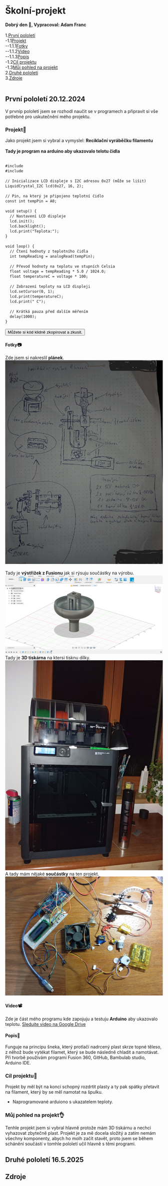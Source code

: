 # Školní-projekt
__Dobrý den 👋, Vypracoval: Adam Franc__ <br>
<br>
1.[První pololetí](#prvn%C3%AD-pololet%C3%AD-20122024)<br>
-1.1[Projekt](#projekt)<br>
--1.1.1[Fotky](#fotky)<br>
--1.1.2[Video](#video)<br>
--1.1.3[Popis](#popis)<br>
-1.2[Cíl projektu](#c%C3%ADl-projektu)<br>
-1.3[Můj pohled na projekt](#m%C5%AFj-pohled-na-projekt)<br>
2.[Druhé pololetí](#druh%C3%A9-pololet%C3%AD-1652025)<br>
3.[Zdroje](#zdroje)<br>
<br>
## První pololetí 20.12.2024
V prvníp pololetí jsem se rozhodl naučit se v programech a připravit si vše potřebné pro uskutečnění mého projektu.
### Projekt📁
Jako projekt jsem si vybral a vymyslel: __Reciklační vyráběčku filamentu__<br>
<br>
__Tady je program na arduino aby ukazovalo telotu čidla__
<pre>
<code id="code-block">
#include <Wire.h>
#include <LiquidCrystal_I2C.h>

// Inicializace LCD displeje s I2C adresou 0x27 (může se lišit)
LiquidCrystal_I2C lcd(0x27, 16, 2);

// Pin, na který je připojeno teplotní čidlo
const int tempPin = A0;

void setup() {
  // Nastavení LCD displeje
  lcd.init();
  lcd.backlight();
  lcd.print("Teplota:");
}

void loop() {
  // Čtení hodnoty z teplotního čidla
  int tempReading = analogRead(tempPin);

  // Převod hodnoty na teplotu ve stupních Celsia
  float voltage = tempReading * 5.0 / 1024.0;
  float temperatureC = voltage * 100;

  // Zobrazení teploty na LCD displeji
  lcd.setCursor(0, 1);
  lcd.print(temperatureC);
  lcd.print(" C");

  // Krátká pauza před dalším měřením
  delay(1000);
}
</code>
<button onclick="copyToClipboard()">Můžete si kód klidně zkopírovat a zkusit.</button>
</pre>
#### Fotky📷
Zde jsem si nakreslil __plánek__.
<br>
![Alt text](1734542854064.jpg)
<br>
<br>
Tady je __výstřižek z Fusionu__ jak si rýsuju součástky na výrobu.
<br>
![Alt text](https://github.com/Adam-Franc/skolni-projekt/blob/6c6357e7de17bfd86bdb99ccf89d66983250def9/V%C3%BDst%C5%99i%C5%BEek%2040.PNG)
Tady je __3D tiskárna__ na ktersi tisknu dílky.
![Alt text](IMG_20241219_212421.jpg)
A tady mám nějaké __součástky__ na ten projekt.
![Alt text](IMG_20241219_213339.jpg)
#### Video📽
Zde je část mého programu kde zapojuju a testuju __Arduino__ aby ukazovalo teplotu.
[Sledujte video na Google Drive](https://drive.google.com/file/d/1dde__meeCsf8Jv0vqH-MyN_2luJrceo_/view?usp=sharing)
#### Popis📝
Funguje na principu šneka, který protlačí nadrcený plast skrze topné těleso, z něhož bude vytékat filamet, který se bude následně chladit a namotávat.
Při tvorbě používám programi Fusion 360, GitHub, Bambulab studio, Arduino IDE.
### Cíl projektu🎯
Projekt by měl být na konci schopný rozdrtit plasty a ty pak spátky přetavit na filament, který by se měl namotat na špulku.<br>
+ Naprogramované arduiono s ukazatelem teploty.
### Můj pohled na projekt👌
Tenhle projekt jsem si vybral hlavně protože mám 3D tiskárnu a nechci vyhazovat zbytečně plast. Projekt je za mě docela složitý a zatím nemám všechny komponenty, abych ho molh začít stavět, proto jsem se během schánění součástí v tomhle pololetí učil hlavně s těmi programi.
## Druhé pololetí 16.5.2025
## Zdroje


